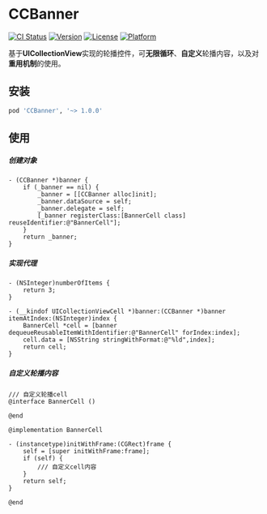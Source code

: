 # CCBanner

[![CI Status](https://img.shields.io/travis/CaiChenghan/CCBanner.svg?style=flat)](https://travis-ci.org/CaiChenghan/CCBanner)
[![Version](https://img.shields.io/cocoapods/v/CCBanner.svg?style=flat)](https://cocoapods.org/pods/CCBanner)
[![License](https://img.shields.io/cocoapods/l/CCBanner.svg?style=flat)](https://cocoapods.org/pods/CCBanner)
[![Platform](https://img.shields.io/cocoapods/p/CCBanner.svg?style=flat)](https://cocoapods.org/pods/CCBanner)


基于**UICollectionView**实现的轮播控件，可**无限循环**、**自定义**轮播内容，以及对**重用机制**的使用。

## 安装

```ruby
pod 'CCBanner', '~> 1.0.0'
```
## 使用
##### 创建对象
```
- (CCBanner *)banner {
    if (_banner == nil) {
        _banner = [[CCBanner alloc]init];
        _banner.dataSource = self;
        _banner.delegate = self;
        [_banner registerClass:[BannerCell class] reuseIdentifier:@"BannerCell"];
    }
    return _banner;
}
```
##### 实现代理
```
- (NSInteger)numberOfItems {
    return 3;
}

- (__kindof UICollectionViewCell *)banner:(CCBanner *)banner itemAtIndex:(NSInteger)index {
    BannerCell *cell = [banner dequeueReusableItemWithIdentifier:@"BannerCell" forIndex:index];
    cell.data = [NSString stringWithFormat:@"%ld",index];
    return cell;
}

```
##### 自定义轮播内容
```
/// 自定义轮播cell
@interface BannerCell ()

@end

@implementation BannerCell

- (instancetype)initWithFrame:(CGRect)frame {
    self = [super initWithFrame:frame];
    if (self) {
        /// 自定义cell内容
    }
    return self;
}

@end
```



